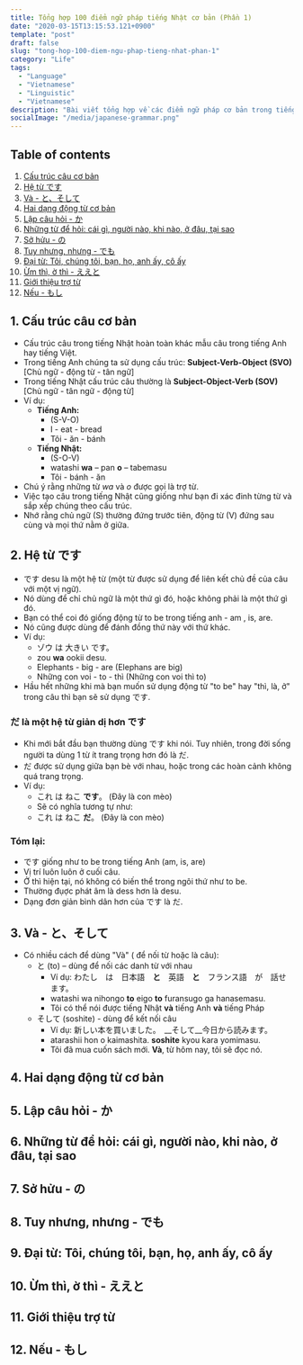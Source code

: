 ```yaml
---
title: Tổng hợp 100 điểm ngữ pháp tiếng Nhật cơ bản (Phần 1) 
date: "2020-03-15T13:15:53.121+0900"
template: "post"
draft: false
slug: "tong-hop-100-diem-ngu-phap-tieng-nhat-phan-1"
category: "Life"
tags:
  - "Language"
  - "Vietnamese"
  - "Linguistic"
  - "Vietnamese"
description: "Bài viết tổng hợp về các điểm ngữ pháp cơ bản trong tiếng Nhật (phần 1). Bài viết này dùng để lưu trữ kiến thức cá nhân của người viết. Nội dung chỉ mang tính tham khảo"
socialImage: "/media/japanese-grammar.png"
---
```


## Table of contents

1. [Cấu trúc câu cơ bản](#cấu-trúc-câu-cơ-bản)
2. [Hệ từ です](#hệ-từ-です)
3. [Và - と、そして](#và---と、そして)
4. [Hai dạng động từ cơ bản](#hai-dạng-động-từ-cơ-bản)
5. [Lập câu hỏi -  か](#lập-câu-hỏi----か)
6. [Những từ để hỏi: cái gì, người nào, khi nào, ở đâu, tại sao](#những-từ-để-hỏi-cái-gì-người-nào-khi-nào-ở-đâu-tại-sao)
7. [Sở hửu - の](#sở-hửu---の)
8. [Tuy nhưng, nhưng - でも](#tuy-nhưng-nhưng---でも)
9. [Đại từ: Tôi, chúng tôi, bạn, họ, anh ấy, cô ấy](#đại-từ-tôi-chúng-tôi-bạn-họ-anh-ấy-cô-ấy)
10. [Ừm thì, ờ thì - ええと](#ừm-thì-ờ-thì---ええと)
11. [Giới thiệu trợ từ ](#giới-thiệu-trợ-từ)
12. [Nếu - もし](#nếu---もし)

## 1. Cấu trúc câu cơ bản

* Cấu trúc câu trong tiếng Nhật hoàn toàn khác mẫu câu trong tiếng Anh hay tiếng Việt.
* Trong tiếng Anh chúng ta sử dụng cấu trúc: __Subject-Verb-Object (SVO)__ [Chủ ngữ - động từ - tân ngữ] 
* Trong tiếng Nhật cấu trúc câu thường là __Subject-Object-Verb (SOV)__ [Chủ ngữ - tân ngữ - động từ]
* Ví dụ: 
    * __Tiếng Anh:__
        * (S-V-O) 
        * I - eat - bread
        * Tôi - ăn - bánh
    * __Tiếng Nhật:__
        * (S-O-V)
        * watashi __wa__ – pan __o__ – tabemasu
        * Tôi - bánh - ăn
* Chú ý rằng những từ _wa_ và _o_ được gọi là trợ từ.
* Việc tạo câu trong tiếng Nhật cũng giống như bạn đi xác đinh từng từ và sắp xếp chúng theo cấu trúc.
* Nhớ rằng chủ ngữ (S) thường đứng trước tiên, động từ (V) đứng sau cùng và mọi thứ nằm ở giữa.

## 2. Hệ từ です

* です desu là một hệ từ (một từ được sử dụng để liên kết chủ đề của câu với một vị ngữ).
* Nó dùng để chỉ chủ ngữ là một thứ gì đó, hoặc không phải là một thứ gì đó.
* Bạn có thể coi đó giống động từ to be trong tiếng anh - am , is, are.
* Nó cũng được dùng để đánh đồng thứ này với thứ khác.
* Ví dụ:
  * ゾウ は 大きい です。
  * zou __wa__ ookii desu.
  * Elephants - big - are (Elephans are big)
  * Những con voi -  to - thì (Những con voi thì to)
* Hầu hết những khi mà bạn muốn sử dụng động từ "to be" hay "thì, là, ở" trong câu thì bạn sẽ sử dụng です.

### だ là một hệ từ giản dị hơn です

* Khi mới bắt đầu bạn thường dùng です khi nói. Tuy nhiên, trong đời sống người ta dùng 1 từ ít trang trọng hơn đó là だ. 
* だ được sử dụng giữa bạn bè với nhau, hoặc trong các hoàn cảnh không quá trang trọng.
* Ví dụ:
  * これ は ねこ __です__。 (Đây là con mèo)
  * Sẽ có nghĩa tương tự như:
  * これ は ねこ __だ__。 (Đây là con mèo)

### Tóm lại:
* です giống như to be trong tiếng Anh (am, is, are)
* Vị trí luôn luôn ở cuối câu.
* Ở thì hiện tại, nó không có biến thể trong ngôi thứ như to be.
* Thường đụợc phát âm là dess hơn là desu.
* Dạng đơn giản bình dân hơn của です là だ.

## 3. Và - と、そして

* Có nhiều cách để dùng "Và" ( để nối từ hoặc là câu):
  * と (to) – dùng để nối các danh từ với nhau 
    * Ví dụ: わたし　は　日本語　__と__　英語　__と__　フランス語　が　話せます。
    * watashi wa nihongo __to__ eigo __to__ furansugo ga hanasemasu.
    * Tôi có thể nói được tiếng Nhật __và__ tiếng Anh __và__ tiếng Pháp
  * そして (soshite) - dùng để kết nối câu
    * Ví dụ: 新しい本を買いました。　__そして__今日から読みます。
    * atarashii hon o kaimashita. __soshite__ kyou kara yomimasu.
    * Tôi đã mua cuốn sách mới. __Và__, từ hôm nay, tôi sẽ đọc nó.
## 4. Hai dạng động từ cơ bản

## 5. Lập câu hỏi -  か

## 6. Những từ để hỏi: cái gì, người nào, khi nào, ở đâu, tại sao

## 7. Sở hửu - の

## 8. Tuy nhưng, nhưng - でも

## 9. Đại từ: Tôi, chúng tôi, bạn, họ, anh ấy, cô ấy

## 10. Ừm thì, ờ thì - ええと

## 11. Giới thiệu trợ từ

## 12. Nếu - もし

